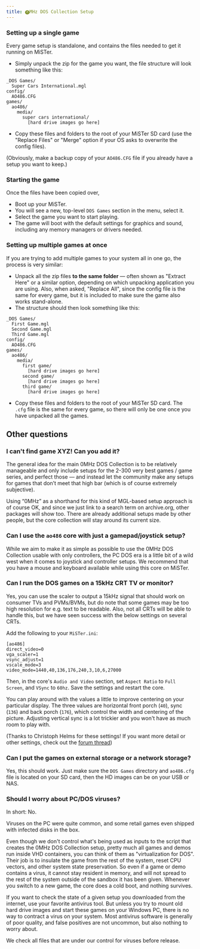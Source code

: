 ```yaml
---
title: ⓿MHz DOS Collection Setup
--- 
```


### Setting up a single game

Every game setup is standalone, and contains the files needed to get it running on MiSTer.

* Simply unpack the zip for the game you want, the file structure will look something like this:

```
_DOS Games/
  Super Cars International.mgl
config/
  AO486.CFG
games/
  ao486/
    media/
      super cars international/
        [hard drive images go here]
```

* Copy these files and folders to the root of your MiSTer SD card (use the "Replace Files" or "Merge" option if your OS asks to overwrite the config files). 

(Obviously, make a backup copy of your `AO486.CFG` file if you already have a setup you want to keep.)

### Starting the game

Once the files have been copied over, 

* Boot up your MiSTer.
* You will see a new, top-level `DOS Games` section in the menu, select it.
* Select the game you want to start playing.
* The game will boot with the default settings for graphics and sound, including any memory managers or drivers needed.

### Setting up multiple games at once

If you are trying to add multiple games to your system all in one go, the process is very similar:

* Unpack all the zip files **to the same folder** — often shown as "Extract Here" or a similar option, depending on which unpacking application you are using. Also, when asked, "Replace All", since the config file is the same for every game, but it is included to make sure the game also works stand-alone.
* The structure should then look something like this:

```
_DOS Games/
  First Game.mgl
  Second Game.mgl
  Third Game.mgl
config/
  AO486.CFG
games/
  ao486/
    media/
      first game/
        [hard drive images go here]
      second game/
        [hard drive images go here]
      third game/
        [hard drive images go here]

```
* Copy these files and folders to the root of your MiSTer SD card. The `.cfg` file is the same for every game, so there will only be one once you have unpacked all the games.

## Other questions

### I can't find game XYZ! Can you add it?

 The general idea for the main 0MHz DOS Collection is to be relatively manageable and only include setups for the 2-300 very best games / game series, and perfect those — and instead let the community make any setups for games that don’t meet that high bar (which is of course extremely subjective).
 
 Using “0MHz” as a shorthand for this kind of MGL-based setup approach is of course OK, and since we just link to a search term on archive.org, other packages will show too. There are already additional setups made by other people, but the core collection will stay around its current size.

### Can I use the `ao486` core with just a gamepad/joystick setup?

While we aim to make it as simple as possible to use the 0MHz DOS Collection usable with only controllers, the PC DOS era is a little bit of a wild west when it comes to joystick and controller setups. We recommend that you have a mouse and keyboard available while using this core on MiSTer.

### Can I run the DOS games on a 15kHz CRT TV or monitor?

Yes, you can use the scaler to output a 15kHz signal that should work on consumer TVs and PVMs/BVMs, but do note that some games may be too high resolution for e.g. text to be readable. Also, not all CRTs will be able to handle this, but we have seen success with the below settings on several CRTs.

Add the following to your `MiSTer.ini`:

```
[ao486]
direct_video=0
vga_scaler=1
vsync_adjust=1
vscale_mode=3
video_mode=1440,40,136,176,240,3,10,6,27000
```

Then, in the core's `Audio and Video` section, set `Aspect Ratio` to `Full Screen`, and `VSync` to `60hz`. Save the settings and restart the core.

You can play around with the values a little to improve centering on your particular display. The three values are horizontal front porch (`40`), sync (`136`) and back porch (`176`), which control the width and centering of the picture. Adjusting vertical sync is a lot trickier and you won't have as much room to play with.

(Thanks to Christoph Helms for these settings! If you want more detail or other settings, check out the [forum thread](https://misterfpga.org/viewtopic.php?p=63332#p63332))

### Can I put the games on external storage or a network storage?

Yes, this should work. Just make sure the `DOS Games` directory and `ao486.cfg` file is located on your SD card, then the HD images can be on your USB or NAS.

### Should I worry about PC/DOS viruses?

In short: No. 

Viruses on the PC were quite common, and some retail games even shipped with infected disks in the box. 

Even though we don't control what's being used as inputs to the script that creates the 0MHz DOS Collection setup, pretty much all games and demos run inside VHD containers, you can think of them as "virtualization for DOS". Their job is to insulate the game from the rest of the system, reset CPU vectors, and other system state preservation. So even if a game or demo contains a virus, it cannot stay resident in memory, and will not spread to the rest of the system outside of the sandbox it has been given. Whenever you switch to a new game, the core does a cold boot, and nothing survives.

If you want to check the state of a given setup you downloaded from the internet, use your favorite antivirus tool. But unless you try to mount old hard drive images and start these games on your Windows PC, there is no way to contract a virus on your system. Most antivirus software is generally of poor quality, and false positives are not uncommon, but also nothing to worry about.

We check all files that are under our control for viruses before release.

<script>
        document.addEventListener("DOMContentLoaded", function () {
            // Select h3 and below
            const headings = document.querySelectorAll("h3[id], h4[id], h5[id], h6[id]");

            headings.forEach((heading) => {
                // Make the heading clickable
                heading.classList.add("clickable-heading");

                // Add a click event listener that will navigate to the anchor link
                heading.addEventListener("click", function () {
                    const slug = heading.id;
                    window.location.hash = `#${slug}`;
                });

                // Add a visual indicator (e.g., a link icon that appears on hover)
                const linkIcon = document.createElement("span");
                linkIcon.innerHTML = " 🔗";
                linkIcon.style.opacity = "0";
                linkIcon.style.transition = "opacity 0.2s";
                linkIcon.style.fontSize = "80%";

                heading.appendChild(linkIcon);

                // Show the link icon when hovering over the heading
                heading.addEventListener("mouseover", () => {
                    linkIcon.style.opacity = "1";
                });
                heading.addEventListener("mouseout", () => {
                    linkIcon.style.opacity = "0";
                });
            });
        });
</script>
